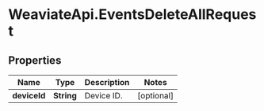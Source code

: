 # WeaviateApi.EventsDeleteAllRequest

## Properties
Name | Type | Description | Notes
------------ | ------------- | ------------- | -------------
**deviceId** | **String** | Device ID. | [optional] 


